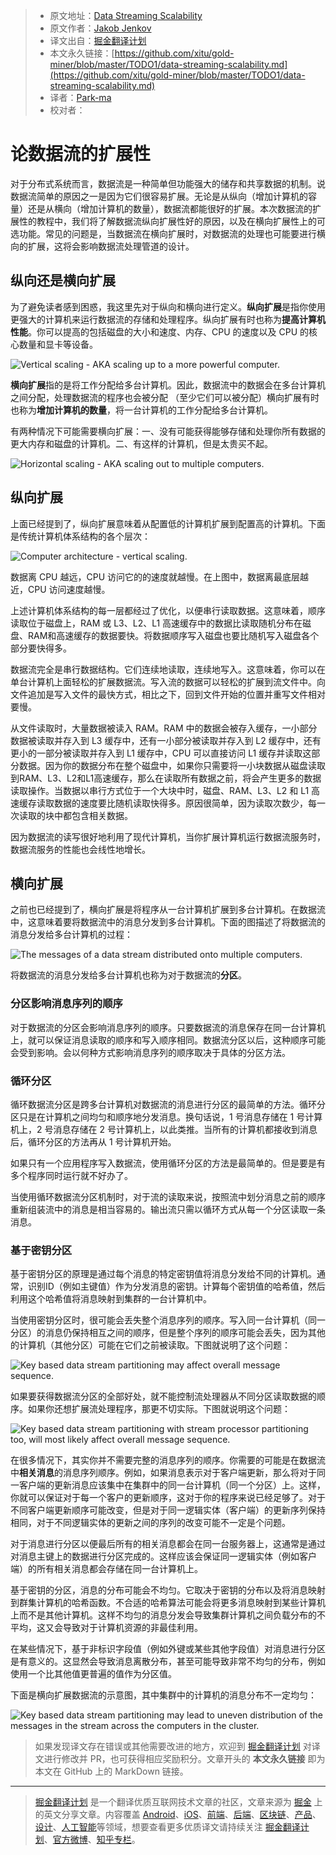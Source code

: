 > * 原文地址：[Data Streaming Scalability](http://tutorials.jenkov.com/data-streaming/scalability.html)
> * 原文作者：[Jakob Jenkov](https://twitter.com/#!/jjenkov)
> * 译文出自：[掘金翻译计划](https://github.com/xitu/gold-miner)
> * 本文永久链接：[https://github.com/xitu/gold-miner/blob/master/TODO1/data-streaming-scalability.md](https://github.com/xitu/gold-miner/blob/master/TODO1/data-streaming-scalability.md)
> * 译者：[Park-ma](https://github.com/park-ma)
> * 校对者：

# 论数据流的扩展性 

对于分布式系统而言，数据流是一种简单但功能强大的储存和共享数据的机制。说数据流简单的原因之一是因为它们很容易扩展。无论是从纵向（增加计算机的容量）还是从横向（增加计算机的数量），数据流都能很好的扩展。本次数据流的扩展性的教程中，我们将了解数据流纵向扩展性好的原因，以及在横向扩展性上的可选功能。常见的问题是，当数据流在横向扩展时，对数据流的处理也可能要进行横向的扩展，这将会影响数据流处理管道的设计。

## 纵向还是横向扩展

为了避免读者感到困惑，我这里先对于纵向和横向进行定义。**纵向扩展**是指你使用更强大的计算机来运行数据流的存储和处理程序。纵向扩展有时也称为**提高计算机性能**。你可以提高的包括磁盘的大小和速度、内存、CPU 的速度以及 CPU 的核心数量和显卡等设备。

![Vertical scaling - AKA scaling up to a more powerful computer.](http://tutorials.jenkov.com/images/data-streaming/data-streaming-scalability-1.jpg)

**横向扩展**指的是将工作分配给多台计算机。因此，数据流中的数据会在多台计算机之间分配，处理数据流的程序也会被分配 （至少它们可以被分配）横向扩展有时也称为**增加计算机的数量**，将一台计算机的工作分配给多台计算机。

有两种情况下可能需要横向扩展：一、没有可能获得能够存储和处理你所有数据的更大内存和磁盘的计算机。二、有这样的计算机，但是太贵买不起。

![Horizontal scaling - AKA scaling out to multiple computers.](http://tutorials.jenkov.com/images/data-streaming/data-streaming-scalability-2.jpg) 

## 纵向扩展

上面已经提到了，纵向扩展意味着从配置低的计算机扩展到配置高的计算机。下面是传统计算机体系结构的各个层次：

![Computer architecture - vertical scaling.](http://tutorials.jenkov.com/images/data-streaming/data-streaming-scalability-3.jpg)

数据离 CPU 越远，CPU 访问它的的速度就越慢。在上图中，数据离最底层越近，CPU 访问速度越慢。

上述计算机体系结构的每一层都经过了优化，以便串行读取数据。这意味着，顺序读取位于磁盘上，RAM 或 L3、L2、L1 高速缓存中的数据比读取随机分布在磁盘、RAM和高速缓存的数据要快。将数据顺序写入磁盘也要比随机写入磁盘各个部分要快得多。

数据流完全是串行数据结构。它们连续地读取，连续地写入。这意味着，你可以在单台计算机上面轻松的扩展数据流。写入流的数据可以轻松的扩展到流文件中。向文件追加是写入文件的最快方式，相比之下，回到文件开始的位置并重写文件相对要慢。

从文件读取时，大量数据被读入 RAM。RAM 中的数据会被存入缓存，一小部分数据被读取并存入到 L3 缓存中，还有一小部分被读取并存入到 L2 缓存中，还有更小的一部分被读取并存入到 L1 缓存中，CPU 可以直接访问 L1 缓存并读取这部分数据。因为你的数据分布在整个磁盘中，如果你只需要将一小块数据从磁盘读取到RAM、L3、L2和L1高速缓存，那么在读取所有数据之前，将会产生更多的数据读取操作。当数据以串行方式位于一个大块中时，磁盘、RAM、L3、L2 和 L1 高速缓存读取数据的速度要比随机读取快得多。原因很简单，因为读取次数少，每一次读取的块中都包含相关数据。

因为数据流的读写很好地利用了现代计算机，当你扩展计算机运行数据流服务时，数据流服务的性能也会线性地增长。

## 横向扩展

之前也已经提到了，横向扩展是将程序从一台计算机扩展到多台计算机。在数据流中，这意味着要将数据流中的消息分发到多台计算机。下面的图描述了将数据流的消息分发给多台计算机的过程：

![The messages of a data stream distributed onto multiple computers.](http://tutorials.jenkov.com/images/data-streaming/data-streaming-scalability-4.jpg)

将数据流的消息分发给多台计算机也称为对于数据流的**分区**。

### 分区影响消息序列的顺序

对于数据流的分区会影响消息序列的顺序。只要数据流的消息保存在同一台计算机上，就可以保证消息读取的顺序和写入顺序相同。数据流分区以后，这种顺序可能会受到影响。会以何种方式影响消息序列的顺序取决于具体的分区方法。

### 循环分区

循环数据流分区是跨多台计算机对数据流的消息进行分区的最简单的方法。循环分区只是在计算机之间均匀和顺序地分发消息。换句话说，1 号消息存储在 1 号计算机上，2 号消息存储在 2 号计算机上，以此类推。当所有的计算机都接收到消息后，循环分区的方法再从 1 号计算机开始。

如果只有一个应用程序写入数据流，使用循环分区的方法是最简单的。但是要是有多个程序同时运行就不好办了。

当使用循环数据流分区机制时，对于流的读取来说，按照流中划分消息之前的顺序重新组装流中的消息是相当容易的。输出流只需以循环方式从每一个分区读取一条消息。

### 基于密钥分区

基于密钥分区的原理是通过每个消息的特定密钥值将消息分发给不同的计算机。通常，识别ID（例如主键值）作为分发消息的密钥。计算每个密钥值的哈希值，然后利用这个哈希值将消息映射到集群的一台计算机中。

当使用密钥分区时，很可能会丢失整个消息序列的顺序。写入同一台计算机（同一分区）的消息仍保持相互之间的顺序，但是整个序列的顺序可能会丢失，因为其他的计算机（其他分区）可能在它们之前被读取。下图就说明了这个问题：

![Key based data stream partitioning may affect overall message sequence.](http://tutorials.jenkov.com/images/data-streaming/data-streaming-scalability-5.jpg)

如果要获得数据流分区的全部好处，就不能控制流处理器从不同分区读取数据的顺序。如果你还想扩展流处理程序，那更不切实际。下图就说明这个问题：

![Key based data stream partitioning with stream processor partitioning too, will most likely affect overall message sequence.](http://tutorials.jenkov.com/images/data-streaming/data-streaming-scalability-6.jpg)

在很多情况下，其实你并不需要完整的消息序列的顺序。你需要的可能是在数据流中**相关消息**的消息序列顺序。例如，如果消息表示对于客户端更新，那么将对于同一客户端的更新消息应该集中在集群中的同一台计算机（同一个分区）上。这样，你就可以保证对于每一个客户的更新顺序，这对于你的程序来说已经足够了。对于不同客户端更新顺序可能改变，但是对于同一逻辑实体（客户端）的更新序列保持相同，对于不同逻辑实体的更新之间的序列的改变可能不一定是个问题。

对于消息进行分区以便最后所有的相关消息都会在同一台服务器上，这通常是通过对消息主键上的数据进行分区完成的。这样应该会保证同一逻辑实体（例如客户端）的所有相关消息都会存储在同一台计算机上。

基于密钥的分区，消息的分布可能会不均匀。它取决于密钥的分布以及将消息映射到群集计算机的哈希函数。不合适的哈希算法可能会将更多消息映射到某些计算机上而不是其他计算机。这样不均匀的消息分发会导致集群计算机之间负载分布的不平均，这又会导致对于计算机资源的非最佳利用。

在某些情况下，基于非标识字段值（例如外键或某些其他字段值）对消息进行分区是有意义的。这显然会导致消息离散分布，甚至可能导致非常不均匀的分布，例如使用一个比其他值更普遍的值作为分区值。

下面是横向扩展数据流的示意图，其中集群中的计算机的消息分布不一定均匀：

![Key based data stream partitioning may lead to uneven distribution of the messages in the stream across the computers in the cluster.](http://tutorials.jenkov.com/images/data-streaming/data-streaming-scalability-7.jpg)

> 如果发现译文存在错误或其他需要改进的地方，欢迎到 [掘金翻译计划](https://github.com/xitu/gold-miner) 对译文进行修改并 PR，也可获得相应奖励积分。文章开头的 **本文永久链接** 即为本文在 GitHub 上的 MarkDown 链接。


---

> [掘金翻译计划](https://github.com/xitu/gold-miner) 是一个翻译优质互联网技术文章的社区，文章来源为 [掘金](https://juejin.im) 上的英文分享文章。内容覆盖 [Android](https://github.com/xitu/gold-miner#android)、[iOS](https://github.com/xitu/gold-miner#ios)、[前端](https://github.com/xitu/gold-miner#前端)、[后端](https://github.com/xitu/gold-miner#后端)、[区块链](https://github.com/xitu/gold-miner#区块链)、[产品](https://github.com/xitu/gold-miner#产品)、[设计](https://github.com/xitu/gold-miner#设计)、[人工智能](https://github.com/xitu/gold-miner#人工智能)等领域，想要查看更多优质译文请持续关注 [掘金翻译计划](https://github.com/xitu/gold-miner)、[官方微博](http://weibo.com/juejinfanyi)、[知乎专栏](https://zhuanlan.zhihu.com/juejinfanyi)。
